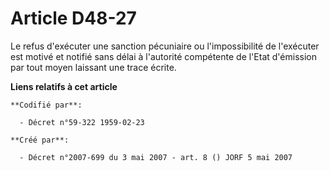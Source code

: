 # Article D48-27

Le refus d'exécuter une sanction pécuniaire ou l'impossibilité de l'exécuter est motivé et notifié sans délai à l'autorité
compétente de l'Etat d'émission par tout moyen laissant une trace écrite.

**Liens relatifs à cet article**

	**Codifié par**:

	  - Décret n°59-322 1959-02-23

	**Créé par**:

	  - Décret n°2007-699 du 3 mai 2007 - art. 8 () JORF 5 mai 2007
